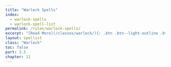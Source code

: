 ```yaml
---
title: "Warlock Spells"
index:
  - warlock-spells
  - warlock-spell-list
permalink: /rules/warlock-spells/
excerpt: "[Read More](/classes/warlock/){: .btn .btn--light-outline .btn--small}"
layout: spellist
class: "Warlock"
toc: false
part: 3.5
chapter: 11
---
```


